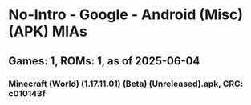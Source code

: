 # No-Intro - Google - Android (Misc) (APK) MIAs
## Games: 1, ROMs: 1, as of 2025-06-04

### Minecraft (World) (1.17.11.01) (Beta) (Unreleased).apk, CRC: c010143f
